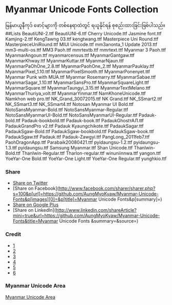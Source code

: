 # Myanmar Unicode Fonts Collection
မြန်မာယူနီကုဒ် ဖောင့်များကို တစ်နေရာထဲတွင် ရယူနိုင်ရန် စုစည်းထားခြင်းဖြစ်ပါသည်။
##Lists
BeautiUNI-2.ttf
BeautiUNI-6.ttf
Cherry Unicode.ttf
Jasmine font.ttf
Kamjing-2.ttf
KengTawng 03.ttf
kengtwang.ttf
Masterpiece Uni Round.ttf
MasterpieceUniRound.ttf
MIUI Unicode.ttf
mm3anonta_1 Update 2013.ttf
mm3-multi-os.ttf
MM3 Paoh.ttf
mmrtextb.ttf
mmrtext.ttf
Myanmar 3 Paoh.ttf
MyanmarAngoun.ttf
myanmarcensus.ttf
MyanmarGantgaw.ttf
MyanmarKhway.ttf
MyanmarKuttar.ttf
MyanmarNjaun.ttf
MyanmarPaOhOne_2.8.ttf
MyanmarPaohOne_2.ttf
MyanmarPauklay.ttf
MyanmarPixel_1.10.ttf
MyanmarPixelSmooth.ttf
MyanmarPonenyet.ttf
Myanmar Punk with MUA.ttf
Myanmar Rosemarry.ttf
MyanmarSabae.ttf
MyanmarSagar_1.10.ttf
MyanmarSansPro.ttf
MyanmarSquareLight.ttf
MyanmarSquare.ttf
MyanmarTaungyi_3.15.ttf
MyanmarTextMelano.ttf
MyanmarThuriya_volt.ttf
MyanmarYinmar.ttf
NamKhoneUnicode.ttf
Namkhon web pro.ttf
NK_Grand_30072015.ttf
NK Grand.ttf
NK_SSmart2.ttf
NK_SSmart3.ttf
NK_SSmart4.ttf
Notosan Myanmar UI Bold.ttf
NotoSansMyanmar-Bold.ttf
NotoSansMyanmar-Regular.ttf
NotoSansMyanmarUI-Bold.ttf
NotoSansMyanmarUI-Regular.ttf
Padauk-bold.ttf
Padauk-bookbold.ttf
Padauk-book.ttf
PadaukGhostтАЛ.ttf
PadaukGrandPro v2.ttf
Padauk Kyaungchikote.ttf
PadaukSagar.ttf
PadaukSgaw-Bold.ttf
PadaukSgaw-bookbold.ttf
PadaukSgaw-book.ttf
PadaukSgaw.ttf
Padauk.ttf
Padauk-Zawgyi.ttf
PangLong_2011feb7.ttf
PaohDragonApp.ttf
Parabaik20080421.ttf
pyidaungsu-1.2.ttf
pyidaungsu-1.3.ttf
pyidaungsu.ttf
Samsung Myanmar.ttf
Shan Unicode.ttf
Thanlwin-Bold.ttf
Thanlwin-Regular.ttf
Tharlon-regular.ttf
winuniinnwa.ttf
yangon.ttf
YoeYar-One Bold.ttf
YoeYar-One Light.ttf
YoeYar-One Regular.ttf
yunghkio.ttf
### Share
+ [Share on Twitter](http://twitter.com/home?status=https://github.com/AungMyoKyaw/Myanmar-Unicode-Fonts)
+ [Share on Facebook](http://www.facebook.com/sharer/sharer.php?s=100&p[url]=https://github.com/AungMyoKyaw/Myanmar-Unicode-Fonts&p[images][0]=&p[title]=Myanmar Unicode Fonts&p[summary]=)
+ [Share on Google Plus](https://plus.google.com/share?url=https://github.com/AungMyoKyaw/Myanmar-Unicode-Fonts)
+ [Share on LinkedIn](http://www.linkedin.com/shareArticle?mini=true&url=https://github.com/AungMyoKyaw/Myanmar-Unicode-Fonts&title=Myanmar Unicode Fonts &summary=&source=)

### Credit
+ [1](https://app.box.com/s/303d59rj7rbqmmewcy1szssojywd6sfa)
+ [2](https://www.mediafire.com/folder/3amsfgkvkw7dh)
+ [3](https://my.pcloud.com/publink/show?code=xdt#folder=14258538)
+ [4](https://github.com/khmertype)
+ [5](https://www.mediafire.com/folder/3amsfgkvkw7dh)
+ [6](https://app.box.com/s/718wwwoatzr1gy531o4bgqqg4g2hh8m9)

### Myanmar Unicode Area
[Myanmar Unicode Area](https://www.facebook.com/groups/mmUnicode/)